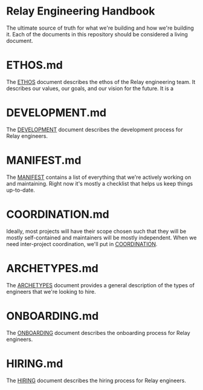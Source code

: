 # Relay Engineering Handbook

The ultimate source of truth for what we're building and how we're building it.
Each of the documents in this repository should be considered a living document.

# ETHOS.md

The [ETHOS](ETHOS.md) document describes the ethos of the Relay engineering
team. It describes our values, our goals, and our vision for the future. It is a

# DEVELOPMENT.md

The [DEVELOPMENT](DEVELOPMENT.md) document describes the development process for
Relay engineers.

# MANIFEST.md

The [MANIFEST](MANIFEST.md) contains a list of everything that we're actively
working on and maintaining. Right now it's mostly a checklist that helps us keep
things up-to-date.

# COORDINATION.md

Ideally, most projects will have their scope chosen such that they will be
mostly self-contained and maintainers will be mostly independent. When we need
inter-project coordination, we'll put in [COORDINATION](COORDINATION.md).

# ARCHETYPES.md

The [ARCHETYPES](ARCHETYPES.md) document provides a general description of the
types of engineers that we're looking to hire.

# ONBOARDING.md

The [ONBOARDING](ONBOARDING.md) document describes the onboarding process for
Relay engineers.

# HIRING.md

The [HIRING](HIRING.md) document describes the hiring process for Relay
engineers.


